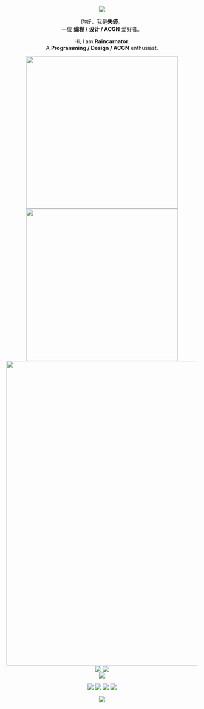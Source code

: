 <!-- https://github.com/kyechan99/capsule-render -->
<p align="center">
  <img src="https://capsule-render.vercel.app/api?type=waving&height=300&color=timeGradient&text=Raincarnator&desc=Programming%20/%20Design%20/%20ACGN&descAlignY=54&fontAlignY=40&fontSize=80&descAlign=62&animation=fadeIn" />
</p>

<p align="center">
  <p align="center">你好，我是<b>失迹</b>。<br/>一位 <b>编程 / 设计 / ACGN</b> 爱好者。</p>
  <p align="center">Hi, I am <b>Raincarnator</b>.<br/>A <b>Programming / Design / ACGN</b> enthusiast.</p>
</p>

<p align="center">
  <!-- https://github.com/anuraghazra/github-readme-stats -->
  <img align="center" width="400" src="https://github-readme-stats.vercel.app/api?username=Raincarnator&theme=transparent&show_icons=true&hide_border=true&rank_icon=github" />
  <!-- https://github.com/DenverCoder1/github-readme-streak-stats -->
  <img align="center" width="400" src="https://streak-stats.demolab.com?user=Raincarnator&theme=transparent&date_format=%5BY.%5Dn.j&hide_border=true" />
  <br/>
  <!-- https://github.com/Ashutosh00710/github-readme-activity-graph -->
  <img width="800" src="https://github-readme-activity-graph.vercel.app/graph?username=Raincarnator&theme=github-compact&hide_border=true&area=true" />
  <br/>
  <!-- https://github.com/anuraghazra/github-readme-stats -->
  <img align="center" src="https://github-readme-stats.vercel.app/api/wakatime?username=ArauKaede&theme=transparent&hide_border=true&layout=compact&langs_count=22" />
  <!-- https://github.com/anuraghazra/github-readme-stats -->
  <img align="center" src="https://github-readme-stats.vercel.app/api/top-langs/?username=Raincarnator&theme=transparent&hide_border=true&layout=donut-vertical&langs_count=6" />
  <br/>
  <!-- https://github.com/tandpfun/skill-icons -->
  <img align="center" src="https://skillicons.dev/icons?i=cpp,kotlin,html,css,js,ts,java,md,latex,windows,vscode,androidstudio,ps,azure,netlify,cloudflare,github,git,npm,materialui&theme=light&perline=10" />
</p>

<!-- https://github.com/badges/shields -->
<p align="center">
  <a href="https://wakatime.com/@ArauKaede"><img src="https://wakatime.com/badge/user/9b029946-d3d7-4021-993b-1ee294b8297a.svg" ></a>
  <img src="https://komarev.com/ghpvc/?username=Raincarnator&abbreviated=true"/>
  <img src="https://img.shields.io/github/stars/Raincarnator?style=flat&logoColor=%231677ff&labelColor=rgb(89, 89, 89)&color=rgb(3, 126, 187)"/>
  <img src="https://img.shields.io/github/followers/Raincarnator?style=flat&logoColor=%231677ff&labelColor=rgb(89, 89, 89)&color=rgb(3, 126, 187)"/>
</p>

<!-- https://github.com/kyechan99/capsule-render -->
<p align="center">
  <img src="https://capsule-render.vercel.app/api?type=waving&height=300&color=timeGradient&text=Flowers%20will%20bloom%20in%20the%20world,%20and%20magnificent%20and%20immortal%20things%20will%20follow.&desc=Reincarnatey%20Network%20Co.,%20Ltd&descAlignY=93&fontAlignY=60&fontSize=20&descAlign=50&animation=fadeIn&descSize=15&section=footer&fontAlign=50" />
</p>
